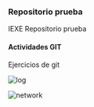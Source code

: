 ### Repositorio prueba

IEXE Repositorio prueba 

 #### Actividades GIT
 
 Ejercicios de git
 
 ![log](https://user-images.githubusercontent.com/88073745/130343661-73960b42-7bc3-4607-8432-e7c1caccae03.PNG)

![network](https://user-images.githubusercontent.com/88073745/130343669-a6564526-af21-4b7f-bd3d-95a685a38c5f.PNG)

